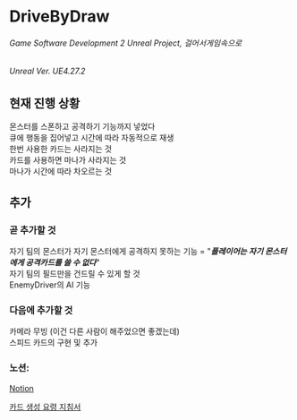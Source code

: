 # DriveByDraw
###### Game Software Development 2 Unreal Project, 걸어서게임속으로
###### Unreal Ver. UE4.27.2
      
## 현재 진행 상황
  몬스터를 스폰하고 공격하기 기능까지 넣었다   
  큐에 행동을 집어넣고 시간에 따라 자동적으로 재생   
  한번 사용한 카드는 사라지는 것   
  카드를 사용하면 마나가 사라지는 것   
  마나가 시간에 따라 차오르는 것   
## 추가
### 곧 추가할 것 
  자기 팀의 몬스터가 자기 몬스터에게 공격하지 못하는 기능 = "___플레이어는 자기 몬스터에게 공격카드를 쓸 수 없다___"      
  자기 팀의 필드만을 건드릴 수 있게 할 것   
  EnemyDriver의 AI 기능   
  
### 다음에 추가할 것
  카메라 무빙 (이건 다른 사람이 해주었으면 좋겠는데)   
  스피드 카드의 구현 및 추가

### 노션: 
  [Notion](https://www.notion.so/Drive-By-Draw-4565dfbf72584ae49c42e5e9fff1b272, "Drive BY Draw")
     
  [카드 생성 요령 지침서](https://www.notion.so/330da3b9606e4d59afcca346780d632a, "Asset Making")
